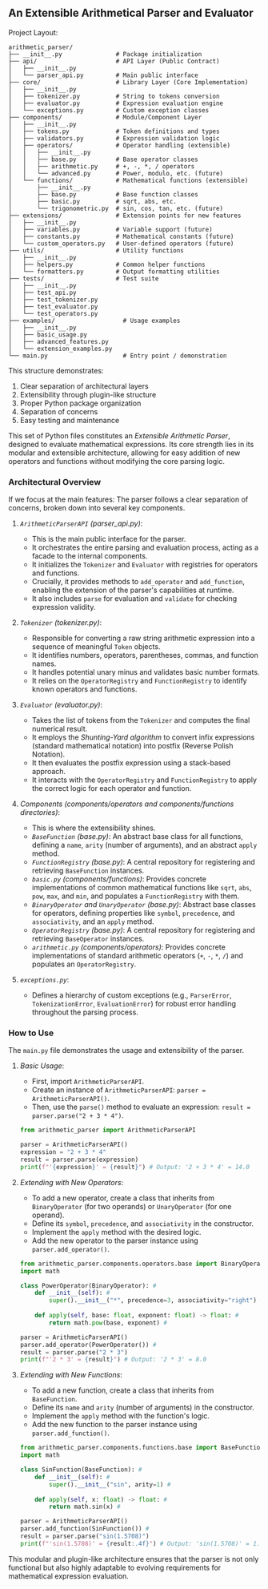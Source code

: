 
## An Extensible Arithmetical Parser and Evaluator

Project Layout:
```
arithmetic_parser/
├── __init__.py               # Package initialization
├── api/                      # API Layer (Public Contract)
│   ├── __init__.py
│   └── parser_api.py         # Main public interface
├── core/                     # Library Layer (Core Implementation)
│   ├── __init__.py
│   ├── tokenizer.py          # String to tokens conversion
│   ├── evaluator.py          # Expression evaluation engine
│   └── exceptions.py         # Custom exception classes
├── components/               # Module/Component Layer
│   ├── __init__.py
│   ├── tokens.py             # Token definitions and types
│   ├── validators.py         # Expression validation logic
│   ├── operators/            # Operator handling (extensible)
│   │   ├── __init__.py
│   │   ├── base.py           # Base operator classes
│   │   ├── arithmetic.py     # +, -, *, / operators
│   │   └── advanced.py       # Power, modulo, etc. (future)
│   └── functions/            # Mathematical functions (extensible)
│       ├── __init__.py
│       ├── base.py           # Base function classes
│       ├── basic.py          # sqrt, abs, etc.
│       └── trigonometric.py  # sin, cos, tan, etc. (future)
├── extensions/               # Extension points for new features
│   ├── __init__.py
│   ├── variables.py          # Variable support (future)
│   ├── constants.py          # Mathematical constants (future)
│   └── custom_operators.py   # User-defined operators (future)
├── utils/                    # Utility functions
│   ├── __init__.py
│   ├── helpers.py            # Common helper functions
│   └── formatters.py         # Output formatting utilities
├── tests/                    # Test suite
│   ├── __init__.py
│   ├── test_api.py
│   ├── test_tokenizer.py
│   ├── test_evaluator.py
│   └── test_operators.py
├── examples/                   # Usage examples
│   ├── __init__.py
│   ├── basic_usage.py
│   ├── advanced_features.py
│   └── extension_examples.py
└── main.py                     # Entry point / demonstration
```

This structure demonstrates:
1. Clear separation of architectural layers
2. Extensibility through plugin-like structure
3. Proper Python package organization
4. Separation of concerns
5. Easy testing and maintenance


This set of Python files constitutes an *Extensible Arithmetic Parser*, designed to evaluate mathematical
expressions. Its core strength lies in its modular and extensible architecture, allowing for easy addition
of new operators and functions without modifying the core parsing logic.


### Architectural Overview

If we focus at the main features: The parser follows a clear separation of concerns, broken
down into several key components.

1.  *`ArithmeticParserAPI` (parser_api.py)*:
    * This is the main public interface for the parser.
    * It orchestrates the entire parsing and evaluation process, acting as a facade to the internal components.
    * It initializes the `Tokenizer` and `Evaluator` with registries for operators and functions.
    * Crucially, it provides methods to `add_operator` and `add_function`, enabling the extension of the parser's
      capabilities at runtime.
    * It also includes `parse` for evaluation and `validate` for checking expression validity.

2.  *`Tokenizer` (tokenizer.py)*:
    * Responsible for converting a raw string arithmetic expression into a sequence of meaningful `Token` objects.
    * It identifies numbers, operators, parentheses, commas, and function names.
    * It handles potential unary minus and validates basic number formats.
    * It relies on the `OperatorRegistry` and `FunctionRegistry` to identify known operators and functions.

3.  *`Evaluator` (evaluator.py)*:
    * Takes the list of tokens from the `Tokenizer` and computes the final numerical result.
    * It employs the *Shunting-Yard algorithm* to convert infix expressions (standard mathematical notation)
      into postfix (Reverse Polish Notation).
    * It then evaluates the postfix expression using a stack-based approach.
    * It interacts with the `OperatorRegistry` and `FunctionRegistry` to apply the correct logic for each operator
      and function.

4.  *Components (components/operators and components/functions directories)*:
    * This is where the extensibility shines.
    * *`BaseFunction` (base.py)*: An abstract base class for all functions, defining a `name`, `arity`
      (number of arguments), and an abstract `apply` method.
    * *`FunctionRegistry` (base.py)*: A central repository for registering and retrieving `BaseFunction`
      instances.
    * *`basic.py` (components/functions)*: Provides concrete implementations of common mathematical
      functions like `sqrt`, `abs`, `pow`, `max`, and `min`, and populates a `FunctionRegistry` with them.
    * *`BinaryOperator` and `UnaryOperator` (base.py)*: Abstract base classes for operators, defining
      properties like `symbol`, `precedence`, and `associativity`, and an `apply` method.
    * *`OperatorRegistry` (base.py)*: A central repository for registering and retrieving `BaseOperator`
      instances.
    * *`arithmetic.py` (components/operators)*: Provides concrete implementations of standard arithmetic
      operators (`+`, `-`, `*`, `/`) and populates an `OperatorRegistry`.

5.  *`exceptions.py`*:
    * Defines a hierarchy of custom exceptions (e.g., `ParserError`, `TokenizationError`, `EvaluationError`)
      for robust error handling throughout the parsing process.


### How to Use

The `main.py` file demonstrates the usage and extensibility of the parser.

1.  *Basic Usage*:
    * First, import `ArithmeticParserAPI`.
    * Create an instance of `ArithmeticParserAPI`: `parser = ArithmeticParserAPI()`.
    * Then, use the `parse()` method to evaluate an expression: `result = parser.parse("2 + 3 * 4")`.

    ```python
    from arithmetic_parser import ArithmeticParserAPI

    parser = ArithmeticParserAPI()
    expression = "2 + 3 * 4"
    result = parser.parse(expression)
    print(f"'{expression}' = {result}") # Output: '2 + 3 * 4' = 14.0
    ```

2.  *Extending with New Operators*:
    * To add a new operator, create a class that inherits from `BinaryOperator` (for two operands)
      or `UnaryOperator` (for one operand).
    * Define its `symbol`, `precedence`, and `associativity` in the constructor.
    * Implement the `apply` method with the desired logic.
    * Add the new operator to the parser instance using `parser.add_operator()`.

    ```python
    from arithmetic_parser.components.operators.base import BinaryOperator
    import math

    class PowerOperator(BinaryOperator): #
        def __init__(self): #
            super().__init__("*", precedence=3, associativity="right") #
        
        def apply(self, base: float, exponent: float) -> float: #
            return math.pow(base, exponent) #

    parser = ArithmeticParserAPI()
    parser.add_operator(PowerOperator()) #
    result = parser.parse("2 * 3")
    print(f"'2 * 3' = {result}") # Output: '2 * 3' = 8.0
    ```

3.  *Extending with New Functions*:
    * To add a new function, create a class that inherits from `BaseFunction`.
    * Define its `name` and `arity` (number of arguments) in the constructor.
    * Implement the `apply` method with the function's logic.
    * Add the new function to the parser instance using `parser.add_function()`.

    ```python
    from arithmetic_parser.components.functions.base import BaseFunction
    import math

    class SinFunction(BaseFunction): #
        def __init__(self): #
            super().__init__("sin", arity=1) #
        
        def apply(self, x: float) -> float: #
            return math.sin(x) #

    parser = ArithmeticParserAPI()
    parser.add_function(SinFunction()) #
    result = parser.parse("sin(1.5708)")
    print(f"'sin(1.5708)' = {result:.4f}") # Output: 'sin(1.5708)' = 1.0000
    ```

This modular and plugin-like architecture ensures that the parser is not only functional but
also highly adaptable to evolving requirements for mathematical expression evaluation.

